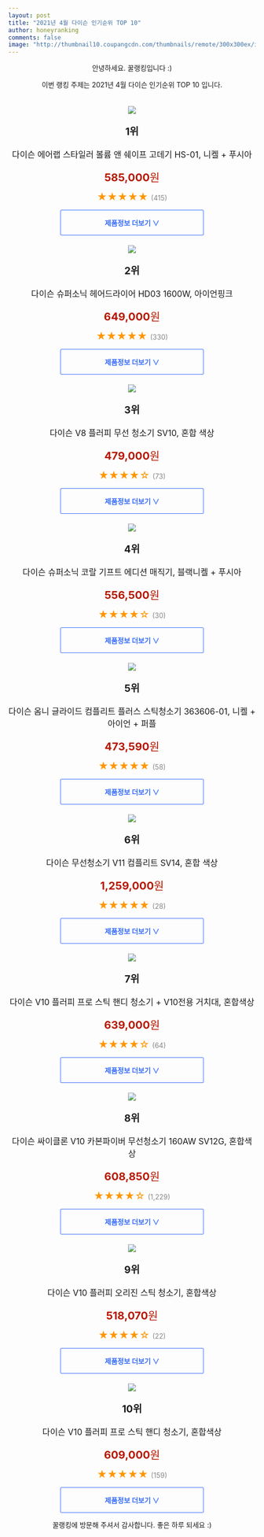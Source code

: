 ```yaml
--- 
layout: post 
title: "2021년 4월 다이슨 인기순위 TOP 10" 
author: honeyranking 
comments: false 
image: "http://thumbnail10.coupangcdn.com/thumbnails/remote/300x300ex/image/retail/images/686970004188684-004c2cd9-4113-4b1c-9972-b2abad6769ba.jpg" 
--- 
```

<p style="text-align: center;">안녕하세요. 꿀랭킹입니다 :)</p> <p style="text-align: center;">이번 랭킹 주제는 2021년 4월 다이슨 인기순위 TOP 10 입니다.</p><center><img src="http://thumbnail10.coupangcdn.com/thumbnails/remote/300x300ex/image/retail/images/686970004188684-004c2cd9-4113-4b1c-9972-b2abad6769ba.jpg" style="margin-top:20px" /></center> <p style="text-align: center; font-size: 20px"><b>1위</b></p> <p style="text-align: center; font-size: 17px">다이슨 에어랩 스타일러 볼륨 앤 쉐이프 고데기 HS-01, 니켈 + 푸시아</p> <p style="text-align: center;"><span style="color: #b61800; font-size: 22px;"><b>585,000</b>원</span></p> <p style="text-align: center;"><span style="color: #ff9600; font-size: 20px;">★★★★★ </span><span style="color: #878787;">(415)</span></p> <center><a href="https://coupa.ng/bXGlCt"> <div style="font-size: 14px; display: inline-block; padding: 15px 90px; color: #346aff; border-radius: 2px; border: 1px solid #346aff; cursor: pointer;"><b>제품정보 더보기 &or;</b></div> </a></center><center><img src="http://thumbnail6.coupangcdn.com/thumbnails/remote/300x300ex/image/retail/images/2019/10/11/10/0/58624317-be2d-481c-b177-51b31af254ef.jpg" style="margin-top:20px" /></center> <p style="text-align: center; font-size: 20px"><b>2위</b></p> <p style="text-align: center; font-size: 17px">다이슨 슈퍼소닉 헤어드라이어 HD03 1600W, 아이언핑크</p> <p style="text-align: center;"><span style="color: #b61800; font-size: 22px;"><b>649,000</b>원</span></p> <p style="text-align: center;"><span style="color: #ff9600; font-size: 20px;">★★★★★ </span><span style="color: #878787;">(330)</span></p> <center><a href="https://coupa.ng/bXGlCw"> <div style="font-size: 14px; display: inline-block; padding: 15px 90px; color: #346aff; border-radius: 2px; border: 1px solid #346aff; cursor: pointer;"><b>제품정보 더보기 &or;</b></div> </a></center><center><img src="http://thumbnail10.coupangcdn.com/thumbnails/remote/300x300ex/image/retail/images/72043233547444-272023df-c431-431b-8ce6-486664a5afcb.jpg" style="margin-top:20px" /></center> <p style="text-align: center; font-size: 20px"><b>3위</b></p> <p style="text-align: center; font-size: 17px">다이슨 V8 플러피 무선 청소기 SV10, 혼합 색상</p> <p style="text-align: center;"><span style="color: #b61800; font-size: 22px;"><b>479,000</b>원</span></p> <p style="text-align: center;"><span style="color: #ff9600; font-size: 20px;">★★★★☆ </span><span style="color: #878787;">(73)</span></p> <center><a href="https://coupa.ng/bXGlCA"> <div style="font-size: 14px; display: inline-block; padding: 15px 90px; color: #346aff; border-radius: 2px; border: 1px solid #346aff; cursor: pointer;"><b>제품정보 더보기 &or;</b></div> </a></center><center><img src="http://thumbnail6.coupangcdn.com/thumbnails/remote/300x300ex/image/retail/images/2021/01/07/15/8/c8456db9-9402-498c-9ca0-f89ff666294c.jpg" style="margin-top:20px" /></center> <p style="text-align: center; font-size: 20px"><b>4위</b></p> <p style="text-align: center; font-size: 17px">다이슨 슈퍼소닉 코랄 기프트 에디션 매직기, 블랙니켈 + 푸시아</p> <p style="text-align: center;"><span style="color: #b61800; font-size: 22px;"><b>556,500</b>원</span></p> <p style="text-align: center;"><span style="color: #ff9600; font-size: 20px;">★★★★☆ </span><span style="color: #878787;">(30)</span></p> <center><a href="https://coupa.ng/bXGlCD"> <div style="font-size: 14px; display: inline-block; padding: 15px 90px; color: #346aff; border-radius: 2px; border: 1px solid #346aff; cursor: pointer;"><b>제품정보 더보기 &or;</b></div> </a></center><center><img src="http://thumbnail7.coupangcdn.com/thumbnails/remote/300x300ex/image/retail/images/2021/02/19/15/6/c90b62e6-5bbc-44a4-ae02-e55c675244af.jpg" style="margin-top:20px" /></center> <p style="text-align: center; font-size: 20px"><b>5위</b></p> <p style="text-align: center; font-size: 17px">다이슨 옴니 글라이드 컴플리트 플러스 스틱청소기 363606-01, 니켈 + 아이언 + 퍼플</p> <p style="text-align: center;"><span style="color: #b61800; font-size: 22px;"><b>473,590</b>원</span></p> <p style="text-align: center;"><span style="color: #ff9600; font-size: 20px;">★★★★★ </span><span style="color: #878787;">(58)</span></p> <center><a href="https://coupa.ng/bXGlCF"> <div style="font-size: 14px; display: inline-block; padding: 15px 90px; color: #346aff; border-radius: 2px; border: 1px solid #346aff; cursor: pointer;"><b>제품정보 더보기 &or;</b></div> </a></center><center><img src="http://thumbnail10.coupangcdn.com/thumbnails/remote/300x300ex/image/product/image/vendoritem/2019/09/30/5379579985/8a275570-8c3b-42c4-bd96-3514ed73cd7b.jpg" style="margin-top:20px" /></center> <p style="text-align: center; font-size: 20px"><b>6위</b></p> <p style="text-align: center; font-size: 17px">다이슨 무선청소기 V11 컴플리트 SV14, 혼합 색상</p> <p style="text-align: center;"><span style="color: #b61800; font-size: 22px;"><b>1,259,000</b>원</span></p> <p style="text-align: center;"><span style="color: #ff9600; font-size: 20px;">★★★★★ </span><span style="color: #878787;">(28)</span></p> <center><a href="https://coupa.ng/bXGlCH"> <div style="font-size: 14px; display: inline-block; padding: 15px 90px; color: #346aff; border-radius: 2px; border: 1px solid #346aff; cursor: pointer;"><b>제품정보 더보기 &or;</b></div> </a></center><center><img src="http://thumbnail8.coupangcdn.com/thumbnails/remote/300x300ex/image/retail/images/7685656594264-644b6b3c-deac-4f19-a62b-dacf58888191.jpg" style="margin-top:20px" /></center> <p style="text-align: center; font-size: 20px"><b>7위</b></p> <p style="text-align: center; font-size: 17px">다이슨 V10 플러피 프로 스틱 핸디 청소기 + V10전용 거치대, 혼합색상</p> <p style="text-align: center;"><span style="color: #b61800; font-size: 22px;"><b>639,000</b>원</span></p> <p style="text-align: center;"><span style="color: #ff9600; font-size: 20px;">★★★★☆ </span><span style="color: #878787;">(64)</span></p> <center><a href="https://coupa.ng/bXGlCL"> <div style="font-size: 14px; display: inline-block; padding: 15px 90px; color: #346aff; border-radius: 2px; border: 1px solid #346aff; cursor: pointer;"><b>제품정보 더보기 &or;</b></div> </a></center><center><img src="http://thumbnail8.coupangcdn.com/thumbnails/remote/300x300ex/image/product/image/vendoritem/2018/11/16/4041782497/fd391698-5c2b-446c-9053-193045f61dc5.jpg" style="margin-top:20px" /></center> <p style="text-align: center; font-size: 20px"><b>8위</b></p> <p style="text-align: center; font-size: 17px">다이슨 싸이클론 V10 카본파이버 무선청소기 160AW SV12G, 혼합색상</p> <p style="text-align: center;"><span style="color: #b61800; font-size: 22px;"><b>608,850</b>원</span></p> <p style="text-align: center;"><span style="color: #ff9600; font-size: 20px;">★★★★☆ </span><span style="color: #878787;">(1,229)</span></p> <center><a href="https://coupa.ng/bXGlCR"> <div style="font-size: 14px; display: inline-block; padding: 15px 90px; color: #346aff; border-radius: 2px; border: 1px solid #346aff; cursor: pointer;"><b>제품정보 더보기 &or;</b></div> </a></center><center><img src="http://thumbnail6.coupangcdn.com/thumbnails/remote/300x300ex/image/retail/images/354361040176266-2df4b63e-4310-4b63-a3c4-df1bbcc1ddfd.jpg" style="margin-top:20px" /></center> <p style="text-align: center; font-size: 20px"><b>9위</b></p> <p style="text-align: center; font-size: 17px">다이슨 V10 플러피 오리진 스틱 청소기, 혼합색상</p> <p style="text-align: center;"><span style="color: #b61800; font-size: 22px;"><b>518,070</b>원</span></p> <p style="text-align: center;"><span style="color: #ff9600; font-size: 20px;">★★★★☆ </span><span style="color: #878787;">(22)</span></p> <center><a href="https://coupa.ng/bXGlCU"> <div style="font-size: 14px; display: inline-block; padding: 15px 90px; color: #346aff; border-radius: 2px; border: 1px solid #346aff; cursor: pointer;"><b>제품정보 더보기 &or;</b></div> </a></center><center><img src="http://thumbnail9.coupangcdn.com/thumbnails/remote/300x300ex/image/retail/images/2020/05/07/15/7/bb398735-ccc9-49e1-a1b9-1019d519c683.jpg" style="margin-top:20px" /></center> <p style="text-align: center; font-size: 20px"><b>10위</b></p> <p style="text-align: center; font-size: 17px">다이슨 V10 플러피 프로 스틱 핸디 청소기, 혼합색상</p> <p style="text-align: center;"><span style="color: #b61800; font-size: 22px;"><b>609,000</b>원</span></p> <p style="text-align: center;"><span style="color: #ff9600; font-size: 20px;">★★★★★ </span><span style="color: #878787;">(159)</span></p> <center><a href="https://coupa.ng/bXGlC0"> <div style="font-size: 14px; display: inline-block; padding: 15px 90px; color: #346aff; border-radius: 2px; border: 1px solid #346aff; cursor: pointer;"><b>제품정보 더보기 &or;</b></div> </a></center> <p style="text-align: center;">꿀랭킹에 방문해 주셔서 감사합니다. 좋은 하루 되세요 :)</p>
